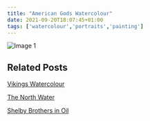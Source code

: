 ```yaml
---
title: "American Gods Watercolour"
date: 2021-09-20T18:07:45+01:00
tags: ['watercolour','portraits','painting']
---
```

![Image 1 ](/2021-09-20-american-gods-watercolour/american-gods-watercolour-painting-steve-beadle-art.png)

## Related Posts

[Vikings Watercolour](/posts/2021-11-12-vikings-watercolour/)

[The North Water](/posts/2021-11-17-the-north-water/)

[Shelby Brothers in Oil](/posts/2022-02-19-shelby-brothers/)
